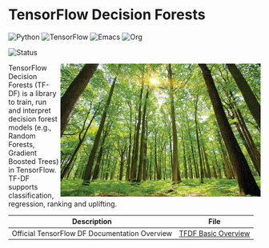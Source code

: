 # TensorFlow Decision Forests

![Python](https://img.shields.io/badge/Python-3776AB.svg?style=flat-square&logo=python&logoColor=white)
![TensorFlow](https://img.shields.io/badge/TensorFlow-FF6F00.svg?style=flat-square&logo=tensorflow&logoColor=white)
![Emacs](https://img.shields.io/badge/Emacs-7F5AB6.svg?style=flat-square&logo=gnuemacs&logoColor=white)
![Org](https://img.shields.io/badge/Org%20Mode-77AA99.svg?style=flat-square&logo=org&logoColor=white)

![Status](https://img.shields.io/badge/Status-Complete-88CE02.svg?style=flat-square)

<img src="https://github.com/UmbertoFasci/Decision_Forests/blob/main/Forest.jpeg" width=400 align="right" />

TensorFlow Decision Forests (TF-DF) is a library to train, run and interpret decision forest models (e.g., Random Forests, Gradient Boosted Trees) in TensorFlow. TF-DF supports classification, regression, ranking and uplifting.
 
|**Description**|**File**|
|-|-|
|Official TensorFlow DF Documentation Overview|[TFDF Basic Overview](https://github.com/UmbertoFasci/Decision_Forests/blob/main/Decision_trees_test.md)|

